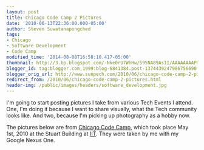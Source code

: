 ```yaml
---
layout: post
title: Chicago Code Camp 2 Pictures
date: '2010-06-13T22:36:00.000-05:00'
author: Steven Suwatanapongched
tags:
- Chicago
- Software Development
- Code Camp
modified_time: '2014-08-08T16:58:10.417-05:00'
thumbnail: http://3.bp.blogspot.com/-Nke0rU7WhHw/S95NA89AsII/AAAAAAAAPmA/Xy74BEHWndk/s600/2010-05-01+08.48.30.jpg
blogger_id: tag:blogger.com,1999:blog-6841384.post-1374439247986756690
blogger_orig_url: http://www.sunpech.com/2010/06/chicago-code-camp-2-pictures.html
redirect_from: /2010/06/chicago-code-camp-2-pictures.html
header-img: /public/images/headers/software_development.jpg
---
```


I'm going to start posting pictures I take from various Tech Events I attend.  One, I'm doing it because I want to share visually, what the Tech community looks like.  And two, because I'm picking up photography as a hobby now.

The pictures below are from <a href="http://chicagocodecamp.com/">Chicago Code Camp</a>, which took place May 1st, 2010 at the Stuart Building at <a href="http://iit.edu/">IIT</a>.  They were taken by me with my Google Nexus One.

<a href="http://3.bp.blogspot.com/-Nke0rU7WhHw/S95NA89AsII/AAAAAAAAPmA/Xy74BEHWndk/s600/2010-05-01+08.48.30.jpg" alt=""><img   border="0" src="http://3.bp.blogspot.com/-Nke0rU7WhHw/S95NA89AsII/AAAAAAAAPmA/Xy74BEHWndk/s320/2010-05-01+08.48.30.jpg" alt=""  /></a>

<a href="http://2.bp.blogspot.com/-reO4JD_5_5Q/S95NBe9oT1I/AAAAAAAAPmA/GqZnZ9fETOE/s600/2010-05-01+09.07.01.jpg" alt=""><img   border="0" src="http://2.bp.blogspot.com/-reO4JD_5_5Q/S95NBe9oT1I/AAAAAAAAPmA/GqZnZ9fETOE/s320/2010-05-01+09.07.01.jpg" alt=""  /></a>

<a href="http://2.bp.blogspot.com/-f0qXI1gUNHo/S95NB3klO0I/AAAAAAAAPmA/dUspJ4W6w0s/s600/2010-05-01+10.18.32.jpg" alt=""><img   border="0" src="http://2.bp.blogspot.com/-f0qXI1gUNHo/S95NB3klO0I/AAAAAAAAPmA/dUspJ4W6w0s/s320/2010-05-01+10.18.32.jpg" alt=""  /></a>

<a href="http://4.bp.blogspot.com/-8-_cap5jvxo/S95NCnJabzI/AAAAAAAAPmA/i2wndgHWAMU/s600/2010-05-01+11.25.34.jpg" alt=""><img   border="0" src="http://4.bp.blogspot.com/-8-_cap5jvxo/S95NCnJabzI/AAAAAAAAPmA/i2wndgHWAMU/s320/2010-05-01+11.25.34.jpg" alt=""  /></a>

<a href="http://2.bp.blogspot.com/-2TVzLvyVI-0/S95NC7juJrI/AAAAAAAAPmA/86gxgrXhBXA/s600/2010-05-01+13.00.58.jpg" alt=""><img   border="0" src="http://2.bp.blogspot.com/-2TVzLvyVI-0/S95NC7juJrI/AAAAAAAAPmA/86gxgrXhBXA/s320/2010-05-01+13.00.58.jpg" alt=""  /></a>

<a href="http://3.bp.blogspot.com/-dIU7Dhoa7IY/S95NDSClAtI/AAAAAAAAPmA/aPfOKtaXV_I/s600/2010-05-01+14.18.23.jpg" alt=""><img   border="0" src="http://3.bp.blogspot.com/-dIU7Dhoa7IY/S95NDSClAtI/AAAAAAAAPmA/aPfOKtaXV_I/s320/2010-05-01+14.18.23.jpg" alt=""  /></a>

<a href="http://3.bp.blogspot.com/-rP0yrvIHoiA/S95NDjNROEI/AAAAAAAAPmA/_vKBP0-A-Ic/s600/2010-05-01+15.31.41.jpg" alt=""><img   border="0" src="http://3.bp.blogspot.com/-rP0yrvIHoiA/S95NDjNROEI/AAAAAAAAPmA/_vKBP0-A-Ic/s320/2010-05-01+15.31.41.jpg" alt=""  /></a>
